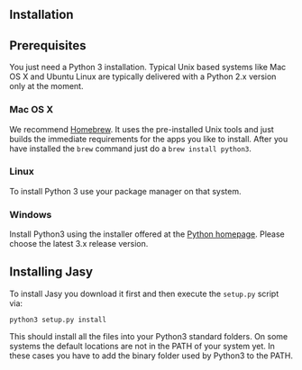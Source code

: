 Installation
------------

Prerequisites
-------------

You just need a Python 3 installation. Typical Unix based systems like Mac OS X and Ubuntu Linux are typically delivered with a Python 2.x version only at the moment. 

### Mac OS X

We recommend [Homebrew](http://mxcl.github.com/homebrew/). It uses the pre-installed Unix tools and just builds the immediate requirements for the apps you like to install. After you have installed the `brew` command just do a `brew install python3`.

### Linux

To install Python 3 use your package manager on that system. 

### Windows

Install Python3 using the installer offered at the [Python homepage](http://www.python.org/getit/releases/). Please choose the latest 3.x release version.


Installing Jasy
---------------

To install Jasy you download it first and then execute the `setup.py` script via:

`python3 setup.py install`

This should install all the files into your Python3 standard folders. On some systems the default locations are not in the PATH of your system yet. In these cases you have to add the binary folder used by Python3 to the PATH.
